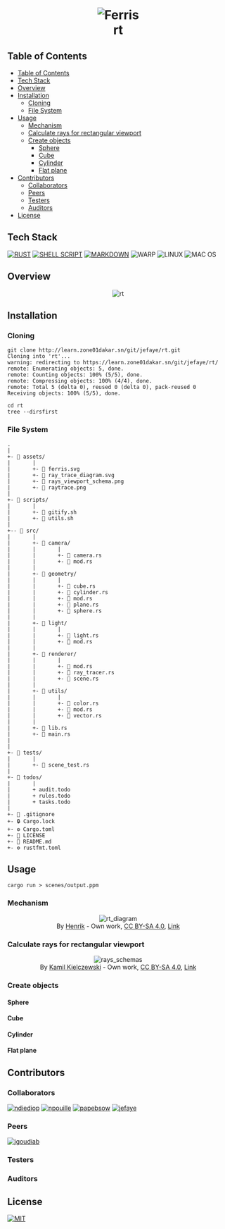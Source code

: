 <h1 align=center>
    <img alt="Ferris" src="assets/ferris.svg">
    <br>
    rt
</h1>

## Table of Contents
- [Table of Contents](#table-of-contents)
- [Tech Stack](#tech-stack)
- [Overview](#overview)
- [Installation](#installation)
  - [Cloning](#cloning)
  - [File System](#file-system)
- [Usage](#usage)
  - [Mechanism](#mechanism)
  - [Calculate rays for rectangular viewport](#calculate-rays-for-rectangular-viewport)
  - [Create objects](#create-objects)
    - [Sphere](#sphere)
    - [Cube](#cube)
    - [Cylinder](#cylinder)
    - [Flat plane](#flat-plane)
- [Contributors](#contributors)
  - [Collaborators](#collaborators)
  - [Peers](#peers)
  - [Testers](#testers)
  - [Auditors](#auditors)
- [License](#license)

## Tech Stack

[![RUST](https://img.shields.io/badge/Rust-black?style=for-the-badge&logo=rust&logoColor=#E57324)](./src/main.rs)
[![SHELL SCRIPT](https://img.shields.io/badge/Shell_Script-121011?style=for-the-badge&logo=gnu-bash&logoColor=white)](./scripts/gitify.sh)
[![MARKDOWN](https://img.shields.io/badge/Markdown-000000?style=for-the-badge&logo=markdown&logoColor=white)](#table-of-contents)
![WARP](https://img.shields.io/badge/warp-01A4FF?style=for-the-badge&logo=warp&logoColor=white)
![LINUX](https://img.shields.io/badge/Linux-FCC624?style=for-the-badge&logo=linux&logoColor=black)
![MAC OS](https://img.shields.io/badge/mac%20os-000000?style=for-the-badge&logo=apple&logoColor=white)

## Overview

<div align=center><img alt="rt" src="assets/raytrace.png"></div>

## Installation

### Cloning

```shell
git clone http://learn.zone01dakar.sn/git/jefaye/rt.git
Cloning into 'rt'...
warning: redirecting to https://learn.zone01dakar.sn/git/jefaye/rt/
remote: Enumerating objects: 5, done.
remote: Counting objects: 100% (5/5), done.
remote: Compressing objects: 100% (4/4), done.
remote: Total 5 (delta 0), reused 0 (delta 0), pack-reused 0
Receiving objects: 100% (5/5), done.

cd rt
tree --dirsfirst
```

### File System

    .
    |
    +- 📂 assets/
    |       |
    |       +- 🌄 ferris.svg
    |       +- 🌄 ray_trace_diagram.svg
    |       +- 🌄 rays_viewport_schema.png
    |       +- 🌄 raytrace.png
    |
    +- 📂 scripts/
    |       |
    |       +- 📜 gitify.sh
    |       +- 📜 utils.sh
    |
    +-- 📂 src/
    |       |
    |       +- 📂 camera/
    |       |       |
    |       |       +- 📄 camera.rs
    |       |       +- 📄 mod.rs
    |       |
    |       +- 📂 geometry/
    |       |       |
    |       |       +- 📄 cube.rs
    |       |       +- 📄 cylinder.rs
    |       |       +- 📄 mod.rs
    |       |       +- 📄 plane.rs
    |       |       +- 📄 sphere.rs
    |       |
    |       +- 📂 light/
    |       |       |
    |       |       +- 📄 light.rs
    |       |       +- 📄 mod.rs
    |       |
    |       +- 📂 renderer/
    |       |       |
    |       |       +- 📄 mod.rs
    |       |       +- 📄 ray_tracer.rs
    |       |       +- 📄 scene.rs
    |       |
    |       +- 📂 utils/
    |       |       |
    |       |       +- 📄 color.rs
    |       |       +- 📄 mod.rs
    |       |       +- 📄 vector.rs
    |       |
    |       +- 📄 lib.rs
    |       +- 📄 main.rs
    |
    |
    +- 📂 tests/
    |       |
    |       +- 📄 scene_test.rs
    |
    +- 📂 todos/
    |       |
    |       + audit.todo
    |       + rules.todo
    |       + tasks.todo
    |
    +- 🚫 .gitignore
    +- 🔒 Cargo.lock
    +- ⚙️ Cargo.toml
    +- 🔑 LICENSE
    +- 📖 README.md
    +- ⚙️ rustfmt.toml

## Usage

```shell
cargo run > scenes/output.ppm
```

### Mechanism

<figure align=center>
    <img alt="rt_diagram" src="assets/ray_trace_diagram.svg">
    <br>
    <figcaption>By <a href="//commons.wikimedia.org/wiki/User:Henrik" title="User:Henrik">Henrik</a> - <span class="int-own-work" lang="en">Own work</span>, <a href="https://creativecommons.org/licenses/by-sa/4.0" title="Creative Commons Attribution-Share Alike 4.0">CC BY-SA 4.0</a>, <a href="https://commons.wikimedia.org/w/index.php?curid=3869326">Link</a></figcaption>
</figure>

### Calculate rays for rectangular viewport

<figure align=center>
    <img alt="rays_schemas" src="assets/rays_viewport_schema.png">
    <br>
    <figcaption>By <a href="//commons.wikimedia.org/w/index.php?title=User:Kamil_Kielczewski&amp;action=edit&amp;redlink=1" class="new" title="User:Kamil Kielczewski (page does not exist)">Kamil Kielczewski</a> - <span class="int-own-work" lang="en">Own work</span>, <a href="https://creativecommons.org/licenses/by-sa/4.0" title="Creative Commons Attribution-Share Alike 4.0">CC BY-SA 4.0</a>, <a href="https://commons.wikimedia.org/w/index.php?curid=76049175">Link</a></figcaption>
</figure>

### Create objects

#### Sphere

#### Cube

#### Cylinder

#### Flat plane

## Contributors

### Collaborators

[![ndiediop](https://shields.io/badge/Author-ndiediop-magenta)](http://learn.zone01dakar.sn/git/ndiediop)
[![npouille](https://shields.io/badge/Author-npouille-magenta)](http://learn.zone01dakar.sn/git/npouille)
[![papebsow](https://shields.io/badge/Author-papebsow-cyan)](http://learn.zone01dakar.sn/git/papebsow)
[![jefaye](https://shields.io/badge/Author-jefaye-cyan)](http://learn.zone01dakar.sn/git/jefaye)

### Peers

[![jgoudiab](https://shields.io/badge/Author-jgoudiab-blue)](http://learn.zone01dakar.sn/git/jgoudiab)

### Testers

### Auditors

## License

[![MIT](https://shields.io/badge/License-MIT-black)](LICENSE)
